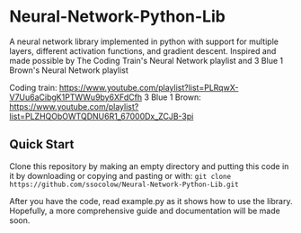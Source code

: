 # Neural-Network-Python-Lib
A neural network library implemented in python with support for multiple layers, different activation functions, and gradient descent.
Inspired and made possible by The Coding Train's Neural Network playlist and 3 Blue 1 Brown's Neural Network playlist

Coding train:  https://www.youtube.com/playlist?list=PLRqwX-V7Uu6aCibgK1PTWWu9by6XFdCfh
3 Blue 1 Brown:  https://www.youtube.com/playlist?list=PLZHQObOWTQDNU6R1_67000Dx_ZCJB-3pi

## Quick Start
Clone this repository by making an empty directory and putting this code in it by downloading or copying and pasting or with:
`git clone https://github.com/ssocolow/Neural-Network-Python-Lib.git`

After you have the code, read example.py as it shows how to use the library.
Hopefully, a more comprehensive guide and documentation will be made soon.
